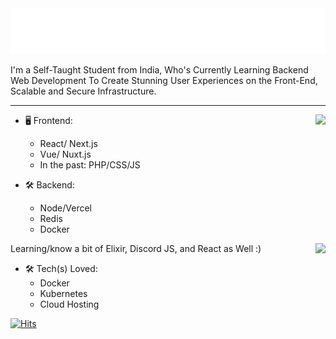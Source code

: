 <img src="Assets/php2.svg" alt=":wave:" />

I'm a Self-Taught Student from India, Who's Currently Learning Backend Web Development To Create Stunning User Experiences on the Front-End, Scalable and Secure Infrastructure.

---

<a href="https://discord.com/users/697757845063729194">
  <img src="https://lanyard.cnrad.dev/api/697757845063729194?hideTimestamp=true&idleMessage=Just%20chillin'%20at%20the%20moment..." align=right />
</a>

- 🖥️ Frontend:
  - React/ Next.js
  - Vue/ Nuxt.js
  - In the past: PHP/CSS/JS

- 🛠 Backend:
  - Node/Vercel
  - Redis
  - Docker

<a href="https://spotifycard.codevizag.com/api/view?uid=31umplvfxtpdvktwncowyg725m6q&redirect=true">
  <img src="https://spotifycard.codevizag.com/api/view?uid=31umplvfxtpdvktwncowyg725m6q&cover_image=false&theme=default&bar_color=53b14f&bar_color_cover=true" align=right />
</a>

Learning/know a bit of Elixir, Discord JS, and React as Well :)

- 🛠 Tech(s) Loved:
  - Docker
  - Kubernetes
  - Cloud Hosting
 
[![Hits](https://komarev.com/ghpvc/?username=phpxcoder&style=flat-square)](https://phpxcoder.in)
